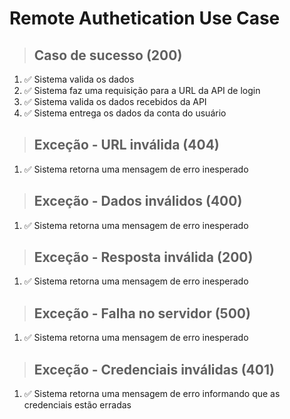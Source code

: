 # Remote Authetication Use Case

> ## Caso de sucesso (200)
1. ✅ Sistema valida os dados
2. ✅ Sistema faz uma requisição para a URL da API de login
3. ✅ Sistema valida os dados recebidos da API
4. ✅ Sistema entrega os dados da conta do usuário

> ## Exceção - URL inválida (404)
1. ✅ Sistema retorna uma mensagem de erro inesperado

> ## Exceção - Dados inválidos (400)
1. ✅ Sistema retorna uma mensagem de erro inesperado

> ## Exceção - Resposta inválida (200)
1. ✅ Sistema retorna uma mensagem de erro inesperado

> ## Exceção - Falha no servidor (500)
1. ✅ Sistema retorna uma mensagem de erro inesperado

> ## Exceção - Credenciais inválidas (401)
1. ✅ Sistema retorna uma mensagem de erro informando que as credenciais estão erradas